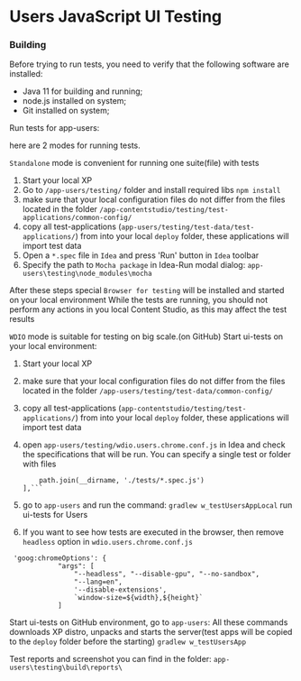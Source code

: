 Users JavaScript UI Testing
===

### Building

Before trying to run tests, you need to verify that the following software are installed:

* Java 11 for building and running;
* node.js installed on system;
* Git installed on system;

Run tests for app-users:

here are 2 modes for running tests.

`Standalone` mode is convenient for running one suite(file) with tests

1. Start your local XP
2. Go to `/app-users/testing/` folder and install required libs
   ``` npm install ```
3. make sure that your local configuration files do not differ from the files located in the
   folder `/app-contentstudio/testing/test-applications/common-config/`
4. copy all test-applications (`app-users/testing/test-data/test-applications/`) from into your local `deploy` folder, these applications
   will import test data
5. Open a `*.spec` file in `Idea` and press 'Run' button in `Idea` toolbar
6. Specify the path to `Mocha package` in Idea-Run modal dialog: `app-users\testing\node_modules\mocha`

After these steps special `Browser for testing` will be installed and started on your local environment
While the tests are running, you should not perform any actions in you local Content Studio, as this may affect the test results

`WDIO` mode is suitable for testing on big scale.(on GitHub)
Start ui-tests on your local environment:

1. Start your local XP
2. make sure that your local configuration files do not differ from the files located in the
   folder `/app-users/testing/test-data/common-config/`
3. copy all test-applications (`app-contentstudio/testing/test-applications/`) from into your local `deploy` folder, these applications will
   import test data
4. open `app-users/testing/wdio.users.chrome.conf.js` in Idea and check the specifications that will be run.
   You can specify a single test or folder with files

    ``` specs: [
        path.join(__dirname, './tests/*.spec.js')
    ],```

5. go to `app-users` and run the command:
   ```gradlew w_testUsersAppLocal```  run ui-tests for Users

6. If you want to see how tests are executed in the browser, then remove ``headless`` option in `wdio.users.chrome.conf.js`

```
 'goog:chromeOptions': {
            "args": [
                "--headless", "--disable-gpu", "--no-sandbox",
                "--lang=en",
                '--disable-extensions',
                `window-size=${width},${height}`
            ]
```

Start ui-tests on GitHub environment, go to `app-users`:
All these commands downloads XP distro, unpacks and starts the server(test apps will be copied to the `deploy` folder before the starting)
```gradlew w_testUsersApp```

Test reports and screenshot you can find in the folder: ```app-users\testing\build\reports\```



